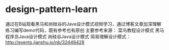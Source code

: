 # design-pattern-learn
通过在B站观看黑马和尚硅谷的Java设计模式视频学习，通过博客文章加深理解
练习编写demo代码，既有参考也有原创 主要参考来源：
菜鸟教程设计模式
黑马程序员Java设计模式
尚硅谷Java设计模式
简易理解设计模式：http://events.jianshu.io/nb/32448428
